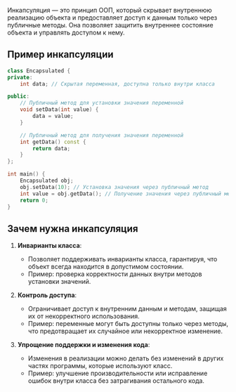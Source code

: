 Инкапсуляция — это принцип ООП, который скрывает внутреннюю реализацию объекта и предоставляет доступ к данным только через публичные методы. Она позволяет защитить внутреннее состояние объекта и управлять доступом к нему.

## Пример инкапсуляции

```cpp
class Encapsulated {
private:
    int data; // Скрытая переменная, доступна только внутри класса

public:
    // Публичный метод для установки значения переменной
    void setData(int value) {
        data = value;
    }

    // Публичный метод для получения значения переменной
    int getData() const {
        return data;
    }
};

int main() {
    Encapsulated obj;
    obj.setData(10); // Установка значения через публичный метод
    int value = obj.getData(); // Получение значения через публичный метод
    return 0;
}
```

## Зачем нужна инкапсуляция

1. **Инварианты класса**:
	- Позволяет поддерживать инварианты класса, гарантируя, что объект всегда находится в допустимом состоянии.
	- Пример: проверка корректности данных внутри методов установки значений.
	
1. **Контроль доступа**:
	- Ограничивает доступ к внутренним данным и методам, защищая их от некорректного использования.
	- Пример: переменные могут быть доступны только через методы, что предотвращает их случайное или некорректное изменение.
	
1. **Упрощение поддержки и изменения кода**:
	- Изменения в реализации можно делать без изменений в других частях программы, которые используют класс.
	- Пример: улучшение производительности или исправление ошибок внутри класса без затрагивания остального кода.
